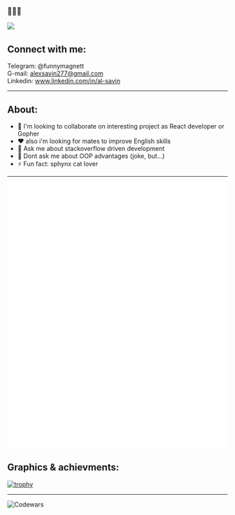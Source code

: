 
### 👋👋👋


 ![](https://komarev.com/ghpvc/?username=SashaSavin&style=flat-square)
 


## Connect with me:<br>

Telegram: @funnymagnett <br>
G-mail: alexsavin277@gmail.com <br>
Linkedin: www.linkedin.com/in/al-savin <br>
<hr>

## About:<br>
- 👯 I'm looking to collaborate on interesting project as React developer or Gopher<br>
- ❤️ also i'm looking for mates to improve English skills<br>
- 📖 Ask me about stackoverflow driven development <br>
- 💬 Dont ask me about OOP advantages  (joke, but...)  <br>
- ⚡ Fun fact: sphynx cat lover <br>
<hr>

<!-- If you're using "main" as default branch -->
![Metrics](https://github.com/SashaSavin/SashaSavin/blob/main/github-metrics.svg)

## Graphics & achievments:<br>

[![trophy](https://github-profile-trophy.vercel.app/?username=SashaSavin&column=3&margin-w=15&margin-h=15&theme=tokyonight)](https://github.com/ryo-ma/github-profile-trophy)
<hr>

 ![Codewars](https://www.codewars.com/users/al-25/badges/large)
 

